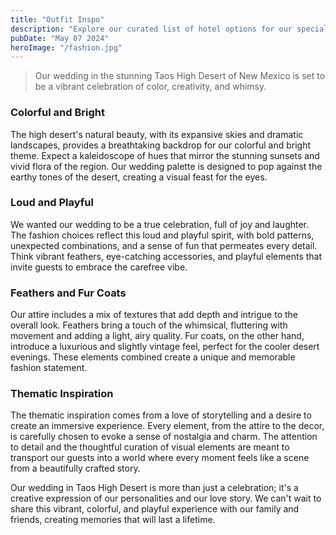 ```yaml
---
title: "Outfit Inspo"
description: "Explore our curated list of hotel options for our special day in Taos. Each offers unique amenities and has been carefully selected to accommodate our guests with comfort and convenience."
pubDate: "May 07 2024"
heroImage: "/fashion.jpg"
---
```


> Our wedding in the stunning Taos High Desert of New Mexico is set to be a vibrant celebration of color, creativity, and whimsy.

### Colorful and Bright

The high desert's natural beauty, with its expansive skies and dramatic landscapes, provides a breathtaking backdrop for our colorful and bright theme. Expect a kaleidoscope of hues that mirror the stunning sunsets and vivid flora of the region. Our wedding palette is designed to pop against the earthy tones of the desert, creating a visual feast for the eyes.

### Loud and Playful

We wanted our wedding to be a true celebration, full of joy and laughter. The fashion choices reflect this loud and playful spirit, with bold patterns, unexpected combinations, and a sense of fun that permeates every detail. Think vibrant feathers, eye-catching accessories, and playful elements that invite guests to embrace the carefree vibe.

### Feathers and Fur Coats

Our attire includes a mix of textures that add depth and intrigue to the overall look. Feathers bring a touch of the whimsical, fluttering with movement and adding a light, airy quality. Fur coats, on the other hand, introduce a luxurious and slightly vintage feel, perfect for the cooler desert evenings. These elements combined create a unique and memorable fashion statement.

### Thematic Inspiration

The thematic inspiration comes from a love of storytelling and a desire to create an immersive experience. Every element, from the attire to the decor, is carefully chosen to evoke a sense of nostalgia and charm. The attention to detail and the thoughtful curation of visual elements are meant to transport our guests into a world where every moment feels like a scene from a beautifully crafted story.

Our wedding in Taos High Desert is more than just a celebration; it's a creative expression of our personalities and our love story. We can't wait to share this vibrant, colorful, and playful experience with our family and friends, creating memories that will last a lifetime.
